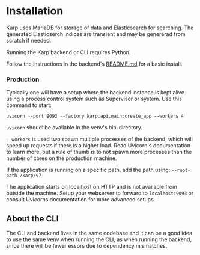 # Installation

Karp uses MariaDB for storage of data and Elasticsearch for searching. The generated Elasticserch
indices are transient and may be genererad from scratch if needed.

Running the Karp backend or CLI requires Python.

Follow the instructions in the backend's [README.md](https://github.com/spraakbanken/karp-backend) for a basic install.

### Production

Typically one will have a setup where the backend instance is kept alive using a process control system
such as Supervisor or system. Use this command to start:

`uvicorn --port 9093 --factory karp.api.main:create_app --workers 4`

`uvicorn` shoudl be available in the venv's bin-directory.

`--workers` is used two spawn multiple processes of the backend, which will speed up requests if there is a higher
load. Read Uvicorn's documentation to learn more, but a rule of thumb is to not spawn more processes than the number
of cores on the production machine.

If the application is running on a specific path, add the path using: `--root-path /karp/v7`

The application starts on localhost on HTTP and is not available from outside the machine. Setup your webserver to
forward to `localhost:9093` or consult Uvicorns documentation for more advanced setups.

## About the CLI

The CLI and backend lives in the same codebase and it can be a good idea to use the same venv when
running the CLI, as when running the backend, since there will be fewer essors due to dependency mismatches.
